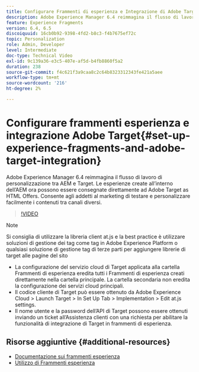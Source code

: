 ```yaml
---
title: Configurare Frammenti di esperienza e Integrazione di Adobe Target nell’AEM
description: Adobe Experience Manager 6.4 reimmagina il flusso di lavoro di personalizzazione tra AEM e Target. Le esperienze create all’interno dell’AEM ora possono essere consegnate direttamente ad Adobe Target as HTML Offers. Consente agli addetti al marketing di testare e personalizzare facilmente i contenuti tra canali diversi.
feature: Experience Fragments
version: 6.4, 6.5
discoiquuid: 16cb0b92-9398-4fd2-b8c3-f4b7675ef72c
topic: Personalization
role: Admin, Developer
level: Intermediate
doc-type: Technical Video
exl-id: 9c139a36-e3c5-407e-af5d-b4fb8860f5a2
duration: 238
source-git-commit: f4c621f3a9caa8c2c64b8323312343fe421a5aee
workflow-type: tm+mt
source-wordcount: '216'
ht-degree: 2%

---
```


# Configurare frammenti esperienza e integrazione Adobe Target{#set-up-experience-fragments-and-adobe-target-integration}

Adobe Experience Manager 6.4 reimmagina il flusso di lavoro di personalizzazione tra AEM e Target. Le esperienze create all’interno dell’AEM ora possono essere consegnate direttamente ad Adobe Target as HTML Offers. Consente agli addetti al marketing di testare e personalizzare facilmente i contenuti tra canali diversi.

>[!VIDEO](https://video.tv.adobe.com/v/22380?quality=12&learn=on)

>[!NOTE]
>
>Si consiglia di utilizzare la libreria client at.js e la best practice è utilizzare soluzioni di gestione dei tag come tag in Adobe Experience Platform o qualsiasi soluzione di gestione tag di terze parti per aggiungere librerie di target alle pagine del sito

* La configurazione del servizio cloud di Target applicata alla cartella Frammenti di esperienza eredita tutti i Frammenti di esperienza creati direttamente nella cartella principale. La cartella secondaria non eredita la configurazione dei servizi cloud principali.
* Il codice cliente di Target può essere ottenuto da Adobe Experience Cloud > Launch Target > In Set Up Tab > Implementation > Edit at.js settings.
* Il nome utente e la password dell’API di Target possono essere ottenuti inviando un ticket all’Assistenza clienti con una richiesta per abilitare la funzionalità di integrazione di Target in frammenti di esperienza.

## Risorse aggiuntive {#additional-resources}

* [Documentazione sui frammenti esperienza](https://helpx.adobe.com/experience-manager/6-5/sites/authoring/using/experience-fragments.html)
* [Utilizzo di Frammenti esperienza](/help/sites/experience-fragments/experience-fragments-feature-video-use.md)
